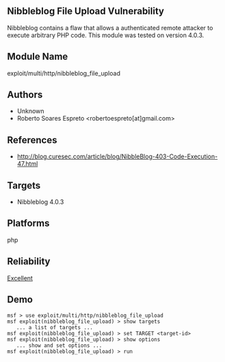 ## Nibbleblog File Upload Vulnerability

Nibbleblog contains a flaw that allows a authenticated 
remote attacker to execute arbitrary PHP code. This module 
was tested on version 4.0.3.


## Module Name
exploit/multi/http/nibbleblog_file_upload

## Authors
* Unknown
* Roberto Soares Espreto <robertoespreto[at]gmail.com>


## References
* http://blog.curesec.com/article/blog/NibbleBlog-403-Code-Execution-47.html



## Targets
* Nibbleblog 4.0.3


## Platforms
php

## Reliability
[Excellent](https://github.com/rapid7/metasploit-framework/wiki/Exploit-Ranking)

## Demo

```
msf > use exploit/multi/http/nibbleblog_file_upload
msf exploit(nibbleblog_file_upload) > show targets
   ... a list of targets ...
msf exploit(nibbleblog_file_upload) > set TARGET <target-id>
msf exploit(nibbleblog_file_upload) > show options
   ... show and set options ...
msf exploit(nibbleblog_file_upload) > run
```
    
    